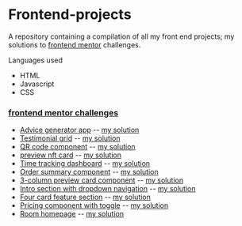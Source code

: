 # Frontend-projects

A repository containing a compilation of all my front end projects; my solutions to [frontend mentor](https://www.frontendmentor.io/challenges) challenges.

Languages used
* HTML
*  Javascript
*  CSS



### [frontend mentor challenges](https://www.frontendmentor.io/challenges) 
* [Advice generator app](https://www.frontendmentor.io/challenges/advice-generator-app-QdUG-13db) -- [my solution](https://qoudri4re.github.io/frontend-projects/advice-generator-app)
* [Testimonial grid](https://www.frontendmentor.io/challenges/testimonials-grid-section-Nnw6J7Un7) -- [my solution](https://qoudri4re.github.io/frontend-projects/testimonial-grid)
* [QR code component](https://www.frontendmentor.io/challenges/qr-code-component-iux_sIO_H) -- [my solution](https://qoudri4re.github.io/frontend-projects/qr-code-component)
* [preview nft card](https://www.frontendmentor.io/challenges/nft-preview-card-component-SbdUL_w0U) -- [my solution](https://qoudri4re.github.io/frontend-projects/nft-preview-card/)
* [Time tracking dashboard](https://www.frontendmentor.io/challenges/time-tracking-dashboard-UIQ7167Jw) -- [my solution](https://qoudri4re.github.io/frontend-projects/time-tracking-dashboard/)
* [Order summary component](https://www.frontendmentor.io/challenges/order-summary-component-QlPmajDUj) -- [my solution](https://qoudri4re.github.io/frontend-projects/order-summary-component/)
* [3-column preview card component](https://www.frontendmentor.io/challenges/3column-preview-card-component-pH92eAR2-) -- [my solution](https://qoudri4re.github.io/frontend-projects/3-column-preview-card-component/)
* [Intro section with dropdown navigation](https://www.frontendmentor.io/solutions/intro-section-with-dropdown-navigation-rkuHw8ZHc) -- [my solution](https://qoudri4re.github.io/frontend-projects/intro-section-with-dropdown-navigation/)
* [Four card feature section](frontendmentor.io/challenges/four-card-feature-section-weK1eFYK) -- [my solution](https://qoudri4re.github.io/frontend-projects/four-card-feature-section/)
* [Pricing component with toggle](https://www.frontendmentor.io/challenges/pricing-component-with-toggle-8vPwRMIC) -- [my solution](https://qoudri4re.github.io/frontend-projects/pricing-component-with-toggle/)
* [Room homepage](https://www.frontendmentor.io/challenges/room-homepage-BtdBY_ENq) -- [my solution](https://qoudri4re.github.io/frontend-projects/room-homepage/)
  
